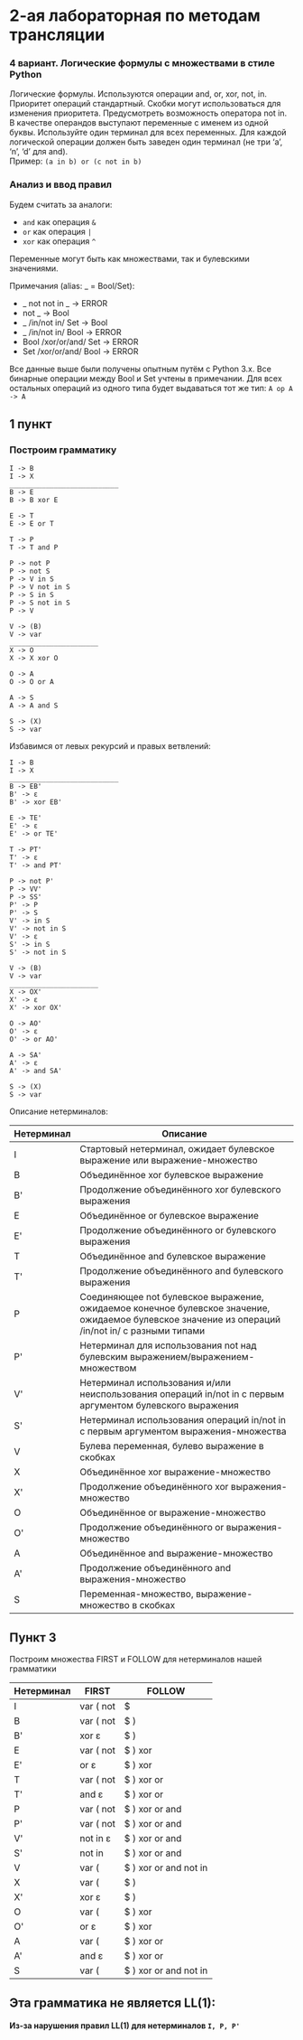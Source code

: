 # 2-ая лабораторная по методам трансляции
### 4 вариант. Логические формулы с множествами в стиле Python
Логические формулы. Используются операции and, or, xor, not, in. \
Приоритет операций стандартный. Скобки могут использоваться для изменения приоритета. Предусмотреть возможность оператора not in. \
В качестве операндов выступают переменные с именем из одной буквы. Используйте один терминал для всех переменных. Для каждой логической операции должен быть заведен один терминал (не три ‘a’, ‘n’, ‘d’ для and). \
Пример: `(a in b) or (c not in b)`



### Анализ и ввод правил 
Будем считать за аналоги:
- `and` как операция `&`
- `or` как операция `|`
- `xor` как операция `^`

Переменные могут быть как множествами, так и булевскими значениями.

Примечания (alias: _ = Bool/Set):
- _ not not in _ -> ERROR
- not _ -> Bool
- _ /in/not in/ Set -> Bool
- _ /in/not in/ Bool -> ERROR
- Bool /xor/or/and/ Set -> ERROR
- Set /xor/or/and/ Bool -> ERROR

Все данные выше были получены опытным путём с Python 3.x. Все бинарные операции между Bool и Set учтены в примечании. Для всех остальных операций из одного типа будет выдаваться тот же тип: `A op A -> A`

## 1 пункт
### Построим грамматику

```
I -> B
I -> X
___________________________
B -> E
B -> B xor E

E -> T
E -> E or T

T -> P
T -> T and P

P -> not P
P -> not S
P -> V in S
P -> V not in S
P -> S in S
P -> S not in S
P -> V

V -> (B)
V -> var 
______________________
X -> O
X -> X xor O

O -> A
O -> O or A

A -> S
A -> A and S

S -> (X)
S -> var

```

Избавимся от левых рекурсий и правых ветвлений:

```
I -> B
I -> X
___________________________
B -> EB'
B' -> ε
B' -> xor EB'

E -> TE'
E' -> ε
E' -> or TE'

T -> PT'
T' -> ε
T' -> and PT'

P -> not P'
P -> VV'
P -> SS'
P' -> P
P' -> S
V' -> in S
V' -> not in S
V' -> ε
S' -> in S
S' -> not in S

V -> (B)
V -> var 
______________________
X -> OX'
X' -> ε
X' -> xor OX'

O -> AO'
O' -> ε
O' -> or AO'

A -> SA'
A' -> ε
A' -> and SA'

S -> (X)
S -> var

```

Описание нетерминалов:

| Нетерминал | Описание                                                                                                                                          |
|------------|---------------------------------------------------------------------------------------------------------------------------------------------------|
| I          | Стартовый нетерминал, ожидает булевское выражение или выражение-множество                                                                         |
| B          | Объединённое xor булевское выражение                                                                                                              |
| B'         | Продолжение объединённого xor булевского выражения                                                                                                |
| E          | Объединённое or булевское выражение                                                                                                               |
| E'         | Продолжение объединённого or булевского выражения                                                                                                 |
| T          | Объединённое and булевское выражение                                                                                                              |
| T'         | Продолжение объединённого and булевского выражения                                                                                                |
| P          | Соединяющее not булевское выражение, ожидаемое конечное булевское значение, ожидаемое булевское значение из операций /in/not in/ с разными типами |
| P'         | Нетерминал для использования not над булевским выражением/выражением-множеством                                                                   |
| V'         | Нетерминал использования и/или неиспользования операций in/not in с первым аргументом булевского выражения                                        |
| S'         | Нетерминал использования операций in/not in с первым аргументом выражения-множества                                                               |
| V          | Булева переменная, булево выражение в скобках                                                                                                     |
| X          | Объединённое xor выражение-множество                                                                                                              |
| X'         | Продолжение объединённого xor выражения-множество                                                                                                 |
| O          | Объединённое or выражение-множество                                                                                                               |
| O'         | Продолжение объединённого or выражения-множество                                                                                                  |
| A          | Объединённое and выражение-множество                                                                                                              |
| A'         | Продолжение объединённого and выражения-множество                                                                                                 |
| S          | Переменная-множество, выражение-множество в скобках                                                                                               |


## Пункт 3

Построим множества FIRST и FOLLOW для нетерминалов нашей грамматики

| Нетерминал | FIRST      | FOLLOW                |
|------------|------------|-----------------------|
| I          | var ( not  | $                     |
| B          | var ( not  | $ )                   |
| B'         | xor ε      | $ )                   |
| E          | var ( not  | $ ) xor               |
| E'         | or ε       | $ ) xor               |
| T          | var ( not  | $ ) xor or            |
| T'         | and ε      | $ ) xor or            |
| P          | var ( not  | $ ) xor or and        |
| P'         | var ( not  | $ ) xor or and        |
| V'         | not in ε   | $ ) xor or and        |
| S'         | not in     | $ ) xor or and        |
| V          | var (      | $ ) xor or and not in |
| X          | var (      | $ )                   |
| X'         | xor ε      | $ )                   |
| O          | var (      | $ ) xor               |
| O'         | or ε       | $ ) xor               |
| A          | var (      | $ ) xor or            |
| A'         | and ε      | $ ) xor or            |
| S          | var (      | $ ) xor or and not in |

## Эта грамматика не является LL(1):
#### Из-за нарушения правил LL(1) для нетерминалов `I, P, P'`